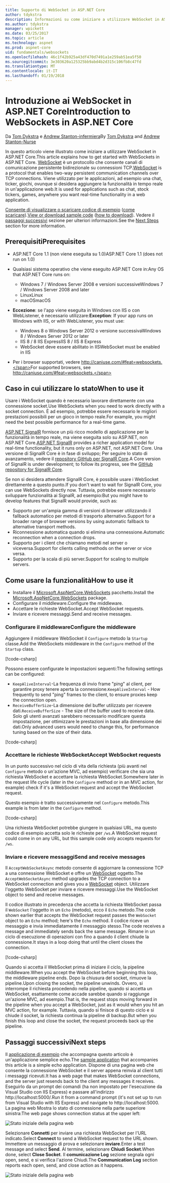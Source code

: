 ```yaml
---
title: Supporto di WebSocket in ASP.NET Core
author: tdykstra
description: Informazioni su come iniziare a utilizzare WebSocket in ASP.NET Core.
ms.author: tdykstra
manager: wpickett
ms.date: 03/25/2017
ms.topic: article
ms.technology: aspnet
ms.prod: aspnet-core
uid: fundamentals/websockets
ms.openlocfilehash: 46c1f42b925a43df470d7491a1e259ab51ea5f50
ms.sourcegitcommit: 3e303620a125325bb9abd4b2d315c106fb8c47fd
ms.translationtype: MT
ms.contentlocale: it-IT
ms.lasthandoff: 01/19/2018
---
```

# <a name="introduction-to-websockets-in-aspnet-core"></a><span data-ttu-id="655b2-103">Introduzione ai WebSocket in ASP.NET Core</span><span class="sxs-lookup"><span data-stu-id="655b2-103">Introduction to WebSockets in ASP.NET Core</span></span>

<span data-ttu-id="655b2-104">Da [Tom Dykstra](https://github.com/tdykstra) e [Andrew Stanton-infermiera](https://github.com/anurse)</span><span class="sxs-lookup"><span data-stu-id="655b2-104">By [Tom Dykstra](https://github.com/tdykstra) and [Andrew Stanton-Nurse](https://github.com/anurse)</span></span>

<span data-ttu-id="655b2-105">In questo articolo viene illustrato come iniziare a utilizzare WebSocket in ASP.NET Core.</span><span class="sxs-lookup"><span data-stu-id="655b2-105">This article explains how to get started with WebSockets in ASP.NET Core.</span></span> <span data-ttu-id="655b2-106">[WebSocket](https://wikipedia.org/wiki/WebSocket) è un protocollo che consente canali di comunicazione persistente bidirezionale su connessioni TCP.</span><span class="sxs-lookup"><span data-stu-id="655b2-106">[WebSocket](https://wikipedia.org/wiki/WebSocket) is a protocol that enables two-way persistent communication channels over TCP connections.</span></span> <span data-ttu-id="655b2-107">Viene utilizzato per le applicazioni, ad esempio una chat, ticker, giochi, ovunque si desidera aggiungere la funzionalità in tempo reale in un'applicazione web.</span><span class="sxs-lookup"><span data-stu-id="655b2-107">It is used for applications such as chat, stock tickers, games, anywhere you want real-time functionality in a web application.</span></span>

<span data-ttu-id="655b2-108">[Consente di visualizzare o scaricare codice di esempio](https://github.com/aspnet/Docs/tree/master/aspnetcore/fundamentals/websockets/sample) ([come scaricare](xref:tutorials/index#how-to-download-a-sample)).</span><span class="sxs-lookup"><span data-stu-id="655b2-108">[View or download sample code](https://github.com/aspnet/Docs/tree/master/aspnetcore/fundamentals/websockets/sample) ([how to download](xref:tutorials/index#how-to-download-a-sample)).</span></span> <span data-ttu-id="655b2-109">Vedere il [passaggi successivi](#next-steps) sezione per ulteriori informazioni.</span><span class="sxs-lookup"><span data-stu-id="655b2-109">See the [Next Steps](#next-steps) section for more information.</span></span>


## <a name="prerequisites"></a><span data-ttu-id="655b2-110">Prerequisiti</span><span class="sxs-lookup"><span data-stu-id="655b2-110">Prerequisites</span></span>

* <span data-ttu-id="655b2-111">ASP.NET Core 1.1 (non viene eseguita su 1.0)</span><span class="sxs-lookup"><span data-stu-id="655b2-111">ASP.NET Core 1.1 (does not run on 1.0)</span></span>
* <span data-ttu-id="655b2-112">Qualsiasi sistema operativo che viene eseguito ASP.NET Core in:</span><span class="sxs-lookup"><span data-stu-id="655b2-112">Any OS that ASP.NET Core runs on:</span></span>
  
  * <span data-ttu-id="655b2-113">Windows 7 / Windows Server 2008 e versioni successive</span><span class="sxs-lookup"><span data-stu-id="655b2-113">Windows 7 / Windows Server 2008 and later</span></span>
  * <span data-ttu-id="655b2-114">Linux</span><span class="sxs-lookup"><span data-stu-id="655b2-114">Linux</span></span>
  * <span data-ttu-id="655b2-115">macOS</span><span class="sxs-lookup"><span data-stu-id="655b2-115">macOS</span></span>

* <span data-ttu-id="655b2-116">**Eccezione**: se l'app viene eseguita in Windows con IIS o con WebListener, è necessario utilizzare:</span><span class="sxs-lookup"><span data-stu-id="655b2-116">**Exception**: If your app runs on Windows with IIS, or with WebListener, you must use:</span></span>

  * <span data-ttu-id="655b2-117">Windows 8 o Windows Server 2012 o versione successiva</span><span class="sxs-lookup"><span data-stu-id="655b2-117">Windows 8 / Windows Server 2012 or later</span></span>
  * <span data-ttu-id="655b2-118">IIS 8 / 8 IIS Express</span><span class="sxs-lookup"><span data-stu-id="655b2-118">IIS 8 / IIS 8 Express</span></span>
  * <span data-ttu-id="655b2-119">WebSocket deve essere abilitato in IIS</span><span class="sxs-lookup"><span data-stu-id="655b2-119">WebSocket must be enabled in IIS</span></span>

* <span data-ttu-id="655b2-120">Per i browser supportati, vedere http://caniuse.com/#feat=websockets.</span><span class="sxs-lookup"><span data-stu-id="655b2-120">For supported browsers, see http://caniuse.com/#feat=websockets.</span></span>

## <a name="when-to-use-it"></a><span data-ttu-id="655b2-121">Caso in cui utilizzare lo stato</span><span class="sxs-lookup"><span data-stu-id="655b2-121">When to use it</span></span>

<span data-ttu-id="655b2-122">Usare i WebSocket quando è necessario lavorare direttamente con una connessione socket.</span><span class="sxs-lookup"><span data-stu-id="655b2-122">Use WebSockets when you need to work directly with a socket connection.</span></span> <span data-ttu-id="655b2-123">È ad esempio, potrebbe essere necessario le migliori prestazioni possibili per un gioco in tempo reale.</span><span class="sxs-lookup"><span data-stu-id="655b2-123">For example, you might need the best possible performance for a real-time game.</span></span>

<span data-ttu-id="655b2-124">[ASP.NET SignalR](https://docs.microsoft.com/aspnet/signalr/overview/getting-started/introduction-to-signalr) fornisce un più ricco modello di applicazione per la funzionalità in tempo reale, ma viene eseguita solo su ASP.NET, non ASP.NET Core.</span><span class="sxs-lookup"><span data-stu-id="655b2-124">[ASP.NET SignalR](https://docs.microsoft.com/aspnet/signalr/overview/getting-started/introduction-to-signalr) provides a richer application model for real-time functionality, but it runs only on ASP.NET, not ASP.NET Core.</span></span> <span data-ttu-id="655b2-125">Una versione di SignalR Core è in fase di sviluppo; Per seguire lo stato di avanzamento, vedere il [repository GitHub per SignalR Core](https://github.com/aspnet/SignalR).</span><span class="sxs-lookup"><span data-stu-id="655b2-125">A Core version of SignalR is under development; to follow its progress, see the [GitHub repository for SignalR Core](https://github.com/aspnet/SignalR).</span></span>

<span data-ttu-id="655b2-126">Se non si desidera attendere SignalR Core, è possibile usare i WebSocket direttamente a questo punto.</span><span class="sxs-lookup"><span data-stu-id="655b2-126">If you don't want to wait for SignalR Core, you can use WebSockets directly now.</span></span> <span data-ttu-id="655b2-127">Tuttavia, potrebbe essere necessario sviluppare funzionalità ai SignalR, ad esempio:</span><span class="sxs-lookup"><span data-stu-id="655b2-127">But you might have to develop features that SignalR would provide, such as:</span></span>

* <span data-ttu-id="655b2-128">Supporto per un'ampia gamma di versioni di browser utilizzando il fallback automatico per metodi di trasporto alternativo.</span><span class="sxs-lookup"><span data-stu-id="655b2-128">Support for a broader range of browser versions by using automatic fallback to alternative transport methods.</span></span>
* <span data-ttu-id="655b2-129">Riconnessione automatica quando si elimina una connessione.</span><span class="sxs-lookup"><span data-stu-id="655b2-129">Automatic reconnection when a connection drops.</span></span>
* <span data-ttu-id="655b2-130">Supporto per i client che chiamano metodi nel server o viceversa.</span><span class="sxs-lookup"><span data-stu-id="655b2-130">Support for clients calling methods on the server or vice versa.</span></span>
* <span data-ttu-id="655b2-131">Supporto per la scala di più server.</span><span class="sxs-lookup"><span data-stu-id="655b2-131">Support for scaling to multiple servers.</span></span>

## <a name="how-to-use-it"></a><span data-ttu-id="655b2-132">Come usare la funzionalità</span><span class="sxs-lookup"><span data-stu-id="655b2-132">How to use it</span></span>

* <span data-ttu-id="655b2-133">Installare il [Microsoft.AspNetCore.WebSockets](https://www.nuget.org/packages/Microsoft.AspNetCore.WebSockets/) pacchetto.</span><span class="sxs-lookup"><span data-stu-id="655b2-133">Install the [Microsoft.AspNetCore.WebSockets](https://www.nuget.org/packages/Microsoft.AspNetCore.WebSockets/) package.</span></span>
* <span data-ttu-id="655b2-134">Configurare il middleware.</span><span class="sxs-lookup"><span data-stu-id="655b2-134">Configure the middleware.</span></span>
* <span data-ttu-id="655b2-135">Accettare le richieste WebSocket.</span><span class="sxs-lookup"><span data-stu-id="655b2-135">Accept WebSocket requests.</span></span>
* <span data-ttu-id="655b2-136">Inviare e ricevere messaggi.</span><span class="sxs-lookup"><span data-stu-id="655b2-136">Send and receive messages.</span></span>

### <a name="configure-the-middleware"></a><span data-ttu-id="655b2-137">Configurare il middleware</span><span class="sxs-lookup"><span data-stu-id="655b2-137">Configure the middleware</span></span>

<span data-ttu-id="655b2-138">Aggiungere il middleware WebSocket il `Configure` metodo la `Startup` classe.</span><span class="sxs-lookup"><span data-stu-id="655b2-138">Add the WebSockets middleware in the `Configure` method of the `Startup` class.</span></span>

[!code-csharp[](websockets/sample/Startup.cs?name=UseWebSockets)]

<span data-ttu-id="655b2-139">Possono essere configurate le impostazioni seguenti:</span><span class="sxs-lookup"><span data-stu-id="655b2-139">The following settings can be configured:</span></span>

* <span data-ttu-id="655b2-140">`KeepAliveInterval`-La frequenza di invio frame "ping" al client, per garantire proxy tenere aperta la connessione.</span><span class="sxs-lookup"><span data-stu-id="655b2-140">`KeepAliveInterval` - How frequently to send "ping" frames to the client, to ensure proxies keep the connection open.</span></span>
* <span data-ttu-id="655b2-141">`ReceiveBufferSize`-La dimensione del buffer utilizzato per ricevere dati.</span><span class="sxs-lookup"><span data-stu-id="655b2-141">`ReceiveBufferSize` - The size of the buffer used to receive data.</span></span> <span data-ttu-id="655b2-142">Solo gli utenti avanzati sarebbero necessario modificare questa impostazione, per ottimizzare le prestazioni in base alla dimensione dei dati.</span><span class="sxs-lookup"><span data-stu-id="655b2-142">Only advanced users would need to change this, for performance tuning based on the size of their data.</span></span>

[!code-csharp[](websockets/sample/Startup.cs?name=UseWebSocketsOptions)]

### <a name="accept-websocket-requests"></a><span data-ttu-id="655b2-143">Accettare le richieste WebSocket</span><span class="sxs-lookup"><span data-stu-id="655b2-143">Accept WebSocket requests</span></span>

<span data-ttu-id="655b2-144">In un punto successivo nel ciclo di vita della richiesta (più avanti nel `Configure` metodo o un'azione MVC, ad esempio) verificare che sia una richiesta WebSocket e accettare la richiesta WebSocket.</span><span class="sxs-lookup"><span data-stu-id="655b2-144">Somewhere later in the request life cycle (later in the `Configure` method or in an MVC action, for example) check if it's a WebSocket request and accept the WebSocket request.</span></span>

<span data-ttu-id="655b2-145">Questo esempio è tratto successivamente nel `Configure` metodo.</span><span class="sxs-lookup"><span data-stu-id="655b2-145">This example is from later in the `Configure` method.</span></span>

[!code-csharp[](websockets/sample/Startup.cs?name=AcceptWebSocket&highlight=7)]

<span data-ttu-id="655b2-146">Una richiesta WebSocket potrebbe giungere in qualsiasi URL, ma questo codice di esempio accetta solo le richieste per `/ws`.</span><span class="sxs-lookup"><span data-stu-id="655b2-146">A WebSocket request could come in on any URL, but this sample code only accepts requests for `/ws`.</span></span>

### <a name="send-and-receive-messages"></a><span data-ttu-id="655b2-147">Inviare e ricevere messaggi</span><span class="sxs-lookup"><span data-stu-id="655b2-147">Send and receive messages</span></span>

<span data-ttu-id="655b2-148">Il `AcceptWebSocketAsync` metodo consente di aggiornare la connessione TCP a una connessione WebSocket e offre un [WebSocket](https://docs.microsoft.com/dotnet/core/api/system.net.websockets.websocket) oggetto.</span><span class="sxs-lookup"><span data-stu-id="655b2-148">The `AcceptWebSocketAsync` method upgrades the TCP connection to a WebSocket connection and gives you a [WebSocket](https://docs.microsoft.com/dotnet/core/api/system.net.websockets.websocket) object.</span></span> <span data-ttu-id="655b2-149">Utilizzare l'oggetto WebSocket per inviare e ricevere messaggi.</span><span class="sxs-lookup"><span data-stu-id="655b2-149">Use the WebSocket object to send and receive messages.</span></span>

<span data-ttu-id="655b2-150">Il codice illustrato in precedenza che accetta la richiesta WebSocket passa il `WebSocket` l'oggetto in un `Echo` (metodo), ecco il `Echo` metodo.</span><span class="sxs-lookup"><span data-stu-id="655b2-150">The code shown earlier that accepts the WebSocket request passes the `WebSocket` object to an `Echo` method; here's the `Echo` method.</span></span> <span data-ttu-id="655b2-151">Il codice riceve un messaggio e invia immediatamente il messaggio stesso.</span><span class="sxs-lookup"><span data-stu-id="655b2-151">The code receives a message and immediately sends back the same message.</span></span> <span data-ttu-id="655b2-152">Rimane in un ciclo di esecuzione di operazioni con fino a quando il client chiude la connessione.</span><span class="sxs-lookup"><span data-stu-id="655b2-152">It stays in a loop doing that until the client closes the connection.</span></span> 

[!code-csharp[](websockets/sample/Startup.cs?name=Echo)]

<span data-ttu-id="655b2-153">Quando si accetta il WebSocket prima di iniziare il ciclo, la pipeline middleware.</span><span class="sxs-lookup"><span data-stu-id="655b2-153">When you accept the WebSocket before beginning this loop, the middleware pipeline ends.</span></span>  <span data-ttu-id="655b2-154">Dopo la chiusura del socket, rimuove la pipeline.</span><span class="sxs-lookup"><span data-stu-id="655b2-154">Upon closing the socket, the pipeline unwinds.</span></span> <span data-ttu-id="655b2-155">Ovvero, si interrompe il richiesta procedendo nella pipeline, quando si accetta un WebSocket, esattamente come accade sarebbe quando si raggiunge un'azione MVC, ad esempio.</span><span class="sxs-lookup"><span data-stu-id="655b2-155">That is, the request stops moving forward in the pipeline when you accept a WebSocket, just as it would when you hit an MVC action, for example.</span></span>  <span data-ttu-id="655b2-156">Tuttavia, quando si finisce di questo ciclo e si chiude il socket, la richiesta continua la pipeline di backup.</span><span class="sxs-lookup"><span data-stu-id="655b2-156">But when you finish this loop and close the socket, the request proceeds back up the pipeline.</span></span>

## <a name="next-steps"></a><span data-ttu-id="655b2-157">Passaggi successivi</span><span class="sxs-lookup"><span data-stu-id="655b2-157">Next steps</span></span>

<span data-ttu-id="655b2-158">Il [applicazione di esempio](https://github.com/aspnet/Docs/tree/master/aspnetcore/fundamentals/websockets/sample) che accompagna questo articolo è un'applicazione semplice echo.</span><span class="sxs-lookup"><span data-stu-id="655b2-158">The [sample application](https://github.com/aspnet/Docs/tree/master/aspnetcore/fundamentals/websockets/sample) that accompanies this article is a simple echo application.</span></span> <span data-ttu-id="655b2-159">Dispone di una pagina web che consente la connessione WebSocket e il server appena reinvia al client tutti i messaggi ricevuti.</span><span class="sxs-lookup"><span data-stu-id="655b2-159">It has a web page that makes WebSocket connections, and the server just resends back to the client any messages it receives.</span></span> <span data-ttu-id="655b2-160">Eseguirlo da un prompt dei comandi (ha non impostato per l'esecuzione da Visual Studio con IIS Express) e passare all'indirizzo http://localhost:5000/.</span><span class="sxs-lookup"><span data-stu-id="655b2-160">Run it from a command prompt (it's not set up to run from Visual Studio with IIS Express) and navigate to http://localhost:5000.</span></span> <span data-ttu-id="655b2-161">La pagina web Mostra lo stato di connessione nella parte superiore sinistra:</span><span class="sxs-lookup"><span data-stu-id="655b2-161">The web page shows connection status at the upper left:</span></span>

![Stato iniziale della pagina web](websockets/_static/start.png)

<span data-ttu-id="655b2-163">Selezionare **Connetti** per inviare una richiesta WebSocket per l'URL indicato.</span><span class="sxs-lookup"><span data-stu-id="655b2-163">Select **Connect** to send a WebSocket request to the URL shown.</span></span>  <span data-ttu-id="655b2-164">Immettere un messaggio di prova e selezionare **inviare**.</span><span class="sxs-lookup"><span data-stu-id="655b2-164">Enter a test message and select **Send**.</span></span> <span data-ttu-id="655b2-165">Al termine, selezionare **Chiudi Socket**.</span><span class="sxs-lookup"><span data-stu-id="655b2-165">When done, select **Close Socket**.</span></span> <span data-ttu-id="655b2-166">Il **comunicazione Log** sezione segnala ogni open, send, e si verifica l'azione Chiudi.</span><span class="sxs-lookup"><span data-stu-id="655b2-166">The **Communication Log** section reports each open, send, and close action as it happens.</span></span>

![Stato iniziale della pagina web](websockets/_static/end.png)
